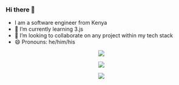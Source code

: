### Hi there 👋

<!--
**tinegaCollins/tinegaCollins** is a ✨ _special_ ✨ repository because its `README.md` (this file) appears on your GitHub profile.-->

- I am a software engineer from Kenya
- 🌱 I’m currently learning 3.js
- 👯 I’m looking to collaborate on any project within my tech stack
- 😄 Pronouns: he/him/his






<p margin-top = "30px"  align="center" background="black">
    <img src="https://github-readme-stats.vercel.app/api/top-langs/?username=tinegaCollins&layout=compact&bg_color=#fffffftitle_color=9400D3&text_color=00CED1" />
</p>
 
<p align="center">            
<a href="https://github.com/tinegaCollins/github-readme-stats">
  <img align="center" src="https://github-readme-streak-stats.herokuapp.com/?user=tinegaCollins&ring=fad02c&fire=fad02c&currStreakLabel=fad02c&background=1F222E&hide_border=true&sideNums=fff6ea&sideLabels=fff6ea&dates=fff6ea&currStreakNum=fff6ea" />
</a>
</p>
<p align="center">            
<a href="https://spotify-github-profile.vercel.app/api/view.svg?uid=31iqn4segkq634rzyodthfusdcnq&redirect=true">
  <img align="center" src="https://spotify-github-profile.vercel.app/api/view.svg?uid=cw44vx1muv0czb8zgjp36dccb&cover_image=true&theme=default&bar_color=53b14f&bar_color_cover=false" />
</a>
</p>

